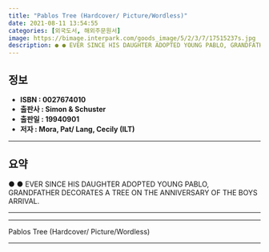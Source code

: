 ```yaml
---
title: "Pablos Tree (Hardcover/ Picture/Wordless)"
date: 2021-08-11 13:54:55
categories: [외국도서, 해외주문원서]
image: https://bimage.interpark.com/goods_image/5/2/3/7/17515237s.jpg
description: ● ● EVER SINCE HIS DAUGHTER ADOPTED YOUNG PABLO, GRANDFATHER DECORATES A TREE ON THE ANNIVERSARY OF THE BOYS ARRIVAL.
---
```


## **정보**

- **ISBN : 0027674010**
- **출판사 : Simon & Schuster**
- **출판일 : 19940901**
- **저자 : Mora, Pat/ Lang, Cecily (ILT)**

------



## **요약**

●  ●  EVER SINCE HIS DAUGHTER ADOPTED YOUNG PABLO, GRANDFATHER DECORATES A TREE ON THE ANNIVERSARY OF THE BOYS ARRIVAL.

------



------


Pablos Tree (Hardcover/ Picture/Wordless) 

------


